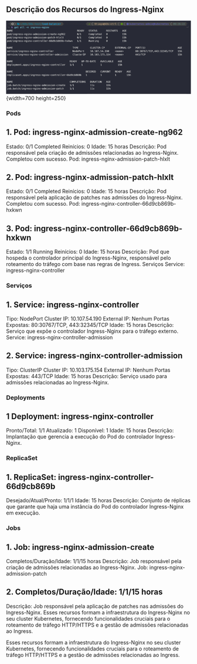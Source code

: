 ## Descrição dos Recursos do Ingress-Nginx

![Minhas Imagem](/img/ingress-nginx.png){width=700 height=250}

### Pods

## 1. Pod: ingress-nginx-admission-create-ng962

Estado: 0/1 Completed
Reinícios: 0
Idade: 15 horas
Descrição: Pod responsável pela criação de admissões relacionadas ao Ingress-Nginx. Completou com sucesso.
Pod: ingress-nginx-admission-patch-hlxlt

## 2. Pod: ingress-nginx-admission-patch-hlxlt

Estado: 0/1 Completed
Reinícios: 0
Idade: 15 horas
Descrição: Pod responsável pela aplicação de patches nas admissões do Ingress-Nginx. Completou com sucesso.
Pod: ingress-nginx-controller-66d9cb869b-hxkwn

## 3. Pod: ingress-nginx-controller-66d9cb869b-hxkwn 

Estado: 1/1 Running
Reinícios: 0
Idade: 15 horas
Descrição: Pod que hospeda o controlador principal do Ingress-Nginx, responsável pelo roteamento do tráfego com base nas regras de Ingress.
Serviços
Service: ingress-nginx-controller

### Serviços

## 1. Service: ingress-nginx-controller

Tipo: NodePort
Cluster IP: 10.107.54.190
External IP: Nenhum
Portas Expostas: 80:30767/TCP, 443:32345/TCP
Idade: 15 horas
Descrição: Serviço que expõe o controlador Ingress-Nginx para o tráfego externo.
Service: ingress-nginx-controller-admission

## 2. Service: ingress-nginx-controller-admission

Tipo: ClusterIP
Cluster IP: 10.103.175.154
External IP: Nenhum
Portas Expostas: 443/TCP
Idade: 15 horas
Descrição: Serviço usado para admissões relacionadas ao Ingress-Nginx.


### Deployments

## 1 Deployment: ingress-nginx-controller

Pronto/Total: 1/1
Atualizado: 1
Disponível: 1
Idade: 15 horas
Descrição: Implantação que gerencia a execução do Pod do controlador Ingress-Nginx.

### ReplicaSet

## 1. ReplicaSet: ingress-nginx-controller-66d9cb869b
Desejado/Atual/Pronto: 1/1/1
Idade: 15 horas
Descrição: Conjunto de réplicas que garante que haja uma instância do Pod do controlador Ingress-Nginx em execução.

### Jobs

## 1. Job: ingress-nginx-admission-create

Completos/Duração/Idade: 1/1/15 horas
Descrição: Job responsável pela criação de admissões relacionadas ao Ingress-Nginx.
Job: ingress-nginx-admission-patch

## 2. Completos/Duração/Idade: 1/1/15 horas
Descrição: Job responsável pela aplicação de patches nas admissões do Ingress-Nginx.
Esses recursos formam a infraestrutura do Ingress-Nginx no seu cluster Kubernetes, fornecendo funcionalidades cruciais para o roteamento de tráfego HTTP/HTTPS e a gestão de admissões relacionadas ao Ingress.

Esses recursos formam a infraestrutura do Ingress-Nginx no seu cluster Kubernetes, fornecendo funcionalidades cruciais para o roteamento de tráfego HTTP/HTTPS e a gestão de admissões relacionadas ao Ingress.